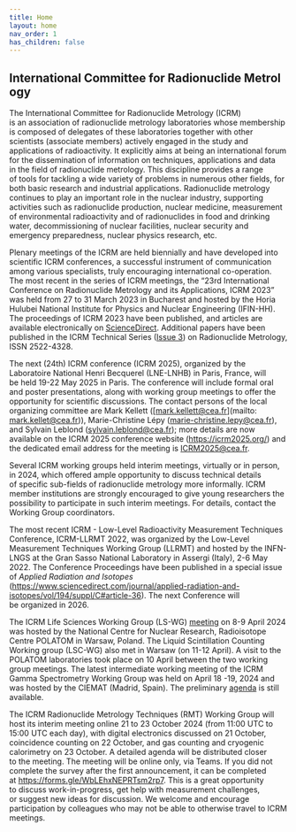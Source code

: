```yaml
---
title: Home
layout: home
nav_order: 1
has_children: false
---
```


## International Committee for Radionuclide Metrology

The International Committee for Radionuclide Metrology (ICRM) is an association
of radionuclide metrology laboratories whose membership is composed of delegates
of these laboratories together with other scientists (associate members)
actively engaged in the study and applications of radioactivity. It explicitly
aims at being an international forum for the dissemination of information on
techniques, applications and data in the field of radionuclide metrology. This
discipline provides a range of tools for tackling a wide variety of problems in
numerous other fields, for both basic research and industrial applications.
Radionuclide metrology continues to play an important role in the nuclear
industry, supporting activities such as radionuclide production, nuclear
medicine, measurement of environmental radioactivity and of radionuclides in
food and drinking water, decommissioning of nuclear facilities, nuclear security
and emergency preparedness, nuclear physics research, etc.

Plenary meetings of the ICRM are held biennially and have developed into
scientific ICRM conferences, a successful instrument of communication among
various specialists, truly encouraging international co-operation. The most
recent in the series of ICRM meetings, the “23rd International Conference on
Radionuclide Metrology and its Applications, ICRM 2023” was held from 27 to 31
March 2023 in Bucharest and hosted by the Horia Hulubei National Institute for
Physics and Nuclear Engineering (IFIN-HH). The proceedings of ICRM 2023 have
been published, and articles are available electronically on
[ScienceDirect](https://doi.org/10.1016/j.apradiso.2024.111385). Additional
papers have been published in the ICRM Technical Series ([Issue
3](https://physics.nist.gov/ICRM/ICRM_technicalseries_3.pdf)) on Radionuclide
Metrology, ISSN 2522-4328.

The next (24th) ICRM conference (ICRM 2025), organized by the Laboratoire
National Henri Becquerel (LNE-LNHB) in Paris, France, will be held 19-22 May
2025 in Paris. The conference will include formal oral and poster presentations,
along with working group meetings to offer the opportunity for scientific
discussions. The contact persons of the local organizing committee are Mark
Kellett ([mark.kellett@cea.fr](mailto: mark.kellet@cea.fr)), Marie-Christine Lépy
(<marie-christine.lepy@cea.fr>), and Sylvain Leblond (<sylvain.leblond@cea.fr>);
more details are now available on the ICRM 2025 conference website
(<https://icrm2025.org/>) and the dedicated email address for the meeting is
<ICRM2025@cea.fr>.

Several ICRM working groups held interim meetings, virtually or in person,
in 2024, which offered ample opportunity to discuss technical details
of specific sub-fields of radionuclide metrology more informally. ICRM member
institutions are strongly encouraged to give young researchers the possibility
to participate in such interim meetings. For details, contact the Working Group
coordinators.

The most recent ICRM - Low-Level Radioactivity Measurement Techniques
Conference, ICRM-LLRMT 2022, was organized by the Low-Level Measurement
Techniques Working Group (LLRMT) and hosted by the INFN-LNGS at the Gran Sasso
National Laboratory in Assergi (Italy), 2-6 May 2022. The Conference Proceedings
have been published in a special issue of *Applied Radiation and Isotopes*
(<https://www.sciencedirect.com/journal/applied-radiation-and-isotopes/vol/194/suppl/C#article-36>).
The next Conference will be organized in 2026.

The ICRM Life Sciences Working Group (LS-WG)
[meeting](./working-groups/life-sciences/lswg-polatom-web-announcement.pdf)
on 8-9 April 2024 was hosted by the National Centre for Nuclear Research,
Radioisotope Centre POLATOM in Warsaw, Poland. The Liquid Scintillation Counting
Working group (LSC-WG) also met in Warsaw (on 11-12 April). A visit to the
POLATOM laboratories took place on 10 April between the two working group
meetings. The latest intermediate working meeting of the ICRM Gamma Spectrometry
Working Group was held on April 18 -19, 2024 and was hosted by the CIEMAT
(Madrid, Spain). The preliminary
[agenda](./working-groups/gamma-ray-spectrometry/gswg-meeting-april-18-19-2024.pdf)
is still available.

The ICRM Radionuclide Metrology Techniques (RMT) Working Group will host its
interim meeting online 21 to 23 October 2024 (from 11:00 UTC to 15:00 UTC each
day), with digital electronics discussed on 21 October, coincidence counting
on 22 October, and gas counting and cryogenic calorimetry on 23 October.
A detailed agenda will be distributed closer to the meeting. The meeting will
be online only, via Teams. If you did not complete the survey after the first
announcement, it can be completed at <https://forms.gle/WbLEhxNEPRTsm2rp7>. This
is a great opportunity to discuss work-in-progress, get help with measurement
challenges, or suggest new ideas for discussion. We welcome and encourage
participation by colleagues who may not be able to otherwise travel to ICRM
meetings.
